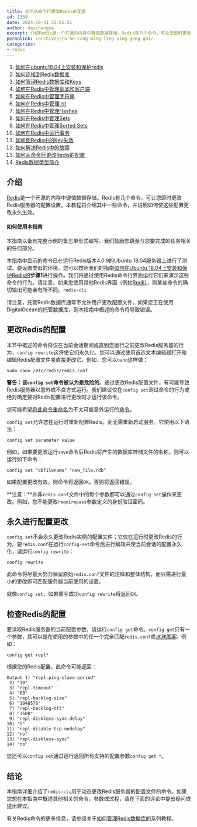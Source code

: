 ```yaml
---
title: 如何从命令行更改Redis的配置
id: 1350
date: 2024-10-31 22:01:51
author: daichangya
excerpt: 介绍Redis是一个开源的内存中键值数据存储。Redis有几个命令，可让您即时更改Redis服务器的配置设置。本教程将介绍其中一些命令，并说明如何使这些配置更改永久生效。如何使用本指南本指南以备有完整示例的备忘单形式编写。我们鼓励您跳至与您要完成的任务相关的任何部分。本指南中显示的命令已在运行Red
permalink: /archives/ru-he-cong-ming-ling-xing-geng-gai/
categories:
- redis
---
```



1. [如何在ubuntu18.04上安装和保护redis](https://blog.jsdiff.com/archives/%E5%A6%82%E4%BD%95%E5%9C%A8ubuntu1804%E4%B8%8A%E5%AE%89%E8%A3%85%E5%92%8C%E4%BF%9D%E6%8A%A4redis)
2. [如何连接到Redis数据库](https://blog.jsdiff.com/archives/howtoconnecttoaredisdatabase)
3. [如何管理Redis数据库和Keys](https://blog.jsdiff.com/archives/howtomanageredisdatabasesandkeys)
4. [如何在Redis中管理副本和客户端](https://blog.jsdiff.com/archives/%E5%A6%82%E4%BD%95%E5%9C%A8redis%E4%B8%AD%E7%AE%A1%E7%90%86%E5%89%AF%E6%9C%AC%E5%92%8C%E5%AE%A2%E6%88%B7%E7%AB%AF)
5. [如何在Redis中管理字符串](https://blog.jsdiff.com/archives/%E5%A6%82%E4%BD%95%E5%9C%A8redis%E4%B8%AD%E7%AE%A1%E7%90%86%E5%AD%97%E7%AC%A6%E4%B8%B2)
6. [如何在Redis中管理list](https://blog.jsdiff.com/archives/listsinredis)
7. [如何在Redis中管理Hashes](https://blog.jsdiff.com/archives/%E5%A6%82%E4%BD%95%E5%9C%A8redis%E4%B8%AD%E7%AE%A1%E7%90%86hashes)
8. [如何在Redis中管理Sets](https://blog.jsdiff.com/archives/%E5%A6%82%E4%BD%95%E5%9C%A8redis%E4%B8%AD%E7%AE%A1%E7%90%86sets)
9. [如何在Redis中管理Sorted Sets](https://blog.jsdiff.com/archives/howtomanagesortedsetsinredis)
10. [如何在Redis中运行事务](https://blog.jsdiff.com/archives/%E5%A6%82%E4%BD%95%E5%9C%A8redis%E4%B8%AD%E8%BF%90%E8%A1%8C%E4%BA%8B%E5%8A%A1)
11. [如何使Redis中的Key失效](https://blog.jsdiff.com/archives/%E5%A6%82%E4%BD%95%E4%BD%BFredis%E4%B8%AD%E7%9A%84keys%E5%A4%B1%E6%95%88)
12. [如何解决Redis中的故障](https://blog.jsdiff.com/archives/%E5%A6%82%E4%BD%95%E8%A7%A3%E5%86%B3redis%E4%B8%AD%E7%9A%84%E9%97%AE%E9%A2%98)
13. [如何从命令行更改Redis的配置](https://blog.jsdiff.com/archives/%E5%A6%82%E4%BD%95%E4%BB%8E%E5%91%BD%E4%BB%A4%E8%A1%8C%E6%9B%B4%E6%94%B9redis%E7%9A%84%E9%85%8D%E7%BD%AE)
14. [Redis数据类型简介](https://blog.jsdiff.com/archives/redis%E6%95%B0%E6%8D%AE%E7%B1%BB%E5%9E%8B%E7%AE%80%E4%BB%8B)

介绍
--

[Redis](https://redis.io/)是一个开源的内存中键值数据存储。Redis有几个命令，可让您即时更改Redis服务器的配置设置。本教程将介绍其中一些命令，并说明如何使这些配置更改永久生效。

#### 如何使用本指南

本指南以备有完整示例的备忘单形式编写。我们鼓励您跳至与您要完成的任务相关的任何部分。

本指南中显示的命令已在运行Redis版本4.0.9的Ubuntu 18.04服务器上进行了测试。要设置类似的环境，您可以按照我们的指南[如何在Ubuntu 18.04上安装和保护Redis的](https://blog.jsdiff.com/archives/%E5%A6%82%E4%BD%95%E5%9C%A8ubuntu1804%E4%B8%8A%E5%AE%89%E8%A3%85%E5%92%8C%E4%BF%9D%E6%8A%A4redis)**步骤1**进行操作。我们将通过使用Redis命令行界面运行它们来演示这些命令的行为。请注意，如果您使用其他Redis界面（例如[Redli）](https://github.com/IBM-Cloud/redli)，则某些命令的确切输出可能会有所不同。[](https://blog.jsdiff.com/archives/%E5%A6%82%E4%BD%95%E5%9C%A8ubuntu1804%E4%B8%8A%E5%AE%89%E8%A3%85%E5%92%8C%E4%BF%9D%E6%8A%A4redis)`redis-cli`[](https://github.com/IBM-Cloud/redli)

请注意，托管Redis数据库通常不允许用户更改配置文件。如果您正在使用DigitalOcean的托管数据库，则本指南中概述的命令将导致错误。

更改Redis的配置
----------

本节中概述的命令将仅在当前会话期间或直到您运行之前更改Redis服务器的行为，`config rewrite`这将使它们永久化。您可以通过使用首选文本编辑器打开和编辑Redis配置文件来直接更改它。例如，您可以`nano`这样做：

    sudo nano /etc/redis/redis.conf
    

**警告：**该`config set`命令**被认为是危险的**。通过更改Redis配置文件，有可能导致Redis服务器以意外或不良方式运行。我们建议仅在`config set`测试命令的行为或绝对确定要对Redis配置进行更改时才运行该命令。

您可能希望[将此命令重命名](https://blog.jsdiff.com/archives/%E5%A6%82%E4%BD%95%E5%9C%A8ubuntu1804%E4%B8%8A%E5%AE%89%E8%A3%85%E5%92%8C%E4%BF%9D%E6%8A%A4redis#step-5-%E2%80%94-renaming-dangerous-commands)为不太可能意外运行的[命令](https://blog.jsdiff.com/archives/%E5%A6%82%E4%BD%95%E5%9C%A8ubuntu1804%E4%B8%8A%E5%AE%89%E8%A3%85%E5%92%8C%E4%BF%9D%E6%8A%A4redis#step-5-%E2%80%94-renaming-dangerous-commands)。  

`config set`允许您在运行时重新配置Redis，而无需重新启动服务。它使用以下语法：

    config set parameter value
    

例如，如果要更改运行`save`命令后Redis将产生的数据库转储文件的名称，则可以运行如下命令：

    config set "dbfilename" "new_file.rdb"
    

如果配置更改有效，则命令将返回`OK`。否则将返回错误。

**注意：**并非`redis.conf`文件中的每个参数都可以通过`config set`操作来更改。例如，您不能更改`requirepass`参数定义的身份验证密码。  

永久进行配置更改
--------

`config set`不会永久更改Redis实例的配置文件；它仅在运行时更改Redis的行为。要`redis.conf`在运行`config-set`命令后进行编辑并使当前会话的配置永久化，请运行`config rewrite`：

    config rewrite
    

此命令将尽最大努力保留原始`redis.conf`文件的注释和整体结构，而只需进行最小的更改即可匹配服务器当前使用的设置。

就像`config set`，如果重写成功`config rewrite`将返回`OK`。

检查Redis的配置
----------

要读取Redis服务器的当前配置参数，请运行`config get`命令。`config get`只有一个参数，其可以是在使用的参数中的任一个完全匹配`redis.conf`或[_水珠图案_](https://en.wikipedia.org/wiki/Glob_(programming))。例如：

    config get repl*
    

根据您的Redis配置，此命令可能返回：

    Output 1) "repl-ping-slave-period"
     2) "10"
     3) "repl-timeout"
     4) "60"
     5) "repl-backlog-size"
     6) "1048576"
     7) "repl-backlog-ttl"
     8) "3600"
     9) "repl-diskless-sync-delay"
    10) "5"
    11) "repl-disable-tcp-nodelay"
    12) "no"
    13) "repl-diskless-sync"
    14) "no"
    

您还可以`config set`通过运行返回所有支持的配置参数`config get *`。

结论
--

本指南详细介绍了`redis-cli`用于动态更改Redis服务器的配置文件的命令。如果您想在本指南中概述其他相关的命令，参数或过程，请在下面的评论中提出疑问或提出建议。

有关Redis命令的更多信息，请参阅关于[如何管理Redis数据库的](https://blog.jsdiff.com/archives/%E5%A6%82%E4%BD%95%E4%BD%BF%E7%94%A8redis%E6%95%B0%E6%8D%AE%E5%BA%93)系列教程。